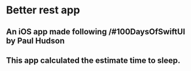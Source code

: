 # Better rest app

## An iOS app made following /#100DaysOfSwiftUI by Paul Hudson
## This app calculated the estimate time to sleep.
